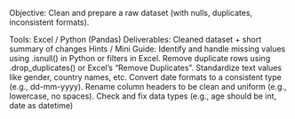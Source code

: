  Objective: Clean and prepare a raw dataset (with nulls, duplicates, inconsistent formats).
 
 Tools: Excel / Python (Pandas)
 Deliverables: Cleaned dataset + short summary of changes
 Hints / Mini Guide:
 Identify and handle missing values using .isnull() in Python or filters in Excel.
 Remove duplicate rows using .drop_duplicates() or Excel’s “Remove Duplicates”.
 Standardize text values like gender, country names, etc.
 Convert date formats to a consistent type (e.g., dd-mm-yyyy).
 Rename column headers to be clean and uniform (e.g., lowercase, no spaces).
 Check and fix data types (e.g., age should be int, date as datetime)

 
